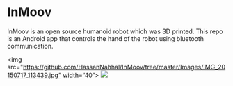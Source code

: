 # InMoov

InMoov is an open source humanoid robot which was 3D printed. This repo is an Android app that controls the hand of the robot using bluetooth communication.



<img src="https://github.com/HassanNahhal/InMoov/tree/master/Images/IMG_20150717_113439.jpg” width=“40”>
<img src="https://github.com/HassanNahhal/InMoov/tree/master/Images/Screenshot_20160925-171837.png" width=“40”>

